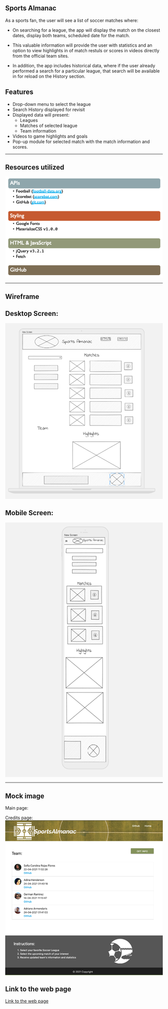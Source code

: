 ## Sports Almanac

As a sports fan, the user will see a list of soccer matches where:

- On searching for a league, the app will display the match on the closest dates, display both teams, scheduled date for the match.

- This valuable information will provide the user with statistics and an option to view highlights in of match restuls or scores in videos directly from the official team sites.

- In addition, the app includes historical data, where if the user already performed a search for a particular league, that search will be available in for reload on the History section.

## Features

- Drop-down menu to select the league
- Search History displayed for revisit
- Displayed data will present:
  - Leagues
  - Matches of selected league
  - Team information
- Videos to game highlights and goals
- Pop-up module for selected match with the match information and scores.

---

## Resources utilized

![List of resources](./readme-docs/Resources.png)

---

## Wireframe

## Desktop Screen:

![Samplescreen](./readme-docs/wireframepc.png)

## Mobile Screen:

![Samplescreen](./readme-docs/wireframemobile.png)

---

## Mock image

Main page:

Credits page:
![Samplescreen](./readme-docs/Credits.png)

## Link to the web page

[Link to the web page](https://adina-hc.github.io/sports-almanac/)
